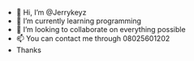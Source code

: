 - 👋 Hi, I’m @Jerrykeyz
- 🌱 I’m currently learning programming
- 💞️ I’m looking to collaborate on everything possible
- 📫 You can contact me through 08025601202
- Thanks

<!---
Jerrykeyz/Jerrykeyz is a ✨ special ✨ repository because its `README.md` (this file) appears on your GitHub profile.
You can click the Preview link to take a look at your changes.
--->
